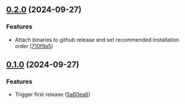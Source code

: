 ## [0.2.0](https://github.com/timo-reymann/gitlab-ci-verify/compare/v0.1.0...v0.2.0) (2024-09-27)


### Features

* Attach binaries to github release and set recommended installation order ([710f9a5](https://github.com/timo-reymann/gitlab-ci-verify/commit/710f9a54cc98434c3678ff8b9b35b29ca50ae1a7))

## [0.1.0](https://github.com/timo-reymann/gitlab-ci-verify/compare/v0.0.18...v0.1.0) (2024-09-27)


### Features

* Trigger first release ([5a60ea6](https://github.com/timo-reymann/gitlab-ci-verify/commit/5a60ea66e6dadde0efe2a696dd86142f60578d9a))
